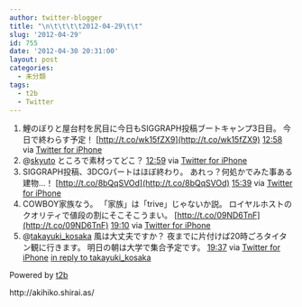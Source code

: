 ```yaml
---
author: twitter-blogger
title: "\n\t\t\t\t2012-04-29\t\t"
slug: '2012-04-29'
id: 755
date: '2012-04-30 20:31:00'
layout: post
categories:
  - 未分類
tags:
  - t2b
  - Twitter
---
```


<div xmlns:georss="http://www.georss.org/georss">

1.  <span><span>鯉のぼりと屋台村を尻目に今日もSIGGRAPH投稿ブートキャンプ3日目。 今日で終わらす予定！ [http://t.co/wk15fZX9](http://t.co/wk15fZX9)</span> <span>[<span>12:58</span>](http://twitter.com/o_ob/status/196750307529732096) <span>via [Twitter for iPhone](http://twitter.com/#!/download/iphone)</span></span></span>
2.  <span><span>@[skyuto](http://twitter.com/skyuto "skyuto") ところで素材ってどこ？</span> <span>[<span>12:59</span>](http://twitter.com/o_ob/status/196750604972990464) <span>via [Twitter for iPhone](http://twitter.com/#!/download/iphone)</span></span></span>
3.  <span><span>SIGGRAPH投稿、3DCGパートはほぼ終わり。 あれっ？何処かでみた事ある建物...！ [http://t.co/8bQqSVOd](http://t.co/8bQqSVOd)</span> <span>[<span>15:39</span>](http://twitter.com/o_ob/status/196790834304270337) <span>via [Twitter for iPhone](http://twitter.com/#!/download/iphone)</span></span></span>
4.  <span><span>COWBOY家族なう。 「家族」は「trive」じゃないか説。 ロイヤルホストのクオリティで値段の割にそこそこうまい。 [http://t.co/09ND6TnF](http://t.co/09ND6TnF)</span> <span>[<span>19:10</span>](http://twitter.com/o_ob/status/196843981332688897) <span>via [Twitter for iPhone](http://twitter.com/#!/download/iphone)</span></span></span>
5.  <span><span>@[takayuki_kosaka](http://twitter.com/takayuki_kosaka "takayuki_kosaka") 風は大丈夫ですか？ 夜までに片付けば20時ごろタイタン観に行きます。 明日の朝は大学で集合予定です。</span> <span>[<span>19:37</span>](http://twitter.com/o_ob/status/196850678059114497) <span>via [Twitter for iPhone](http://twitter.com/#!/download/iphone)</span> [in reply to takayuki_kosaka](http://twitter.com/takayuki_kosaka/status/196849573505929216)</span></span>

</div>

Powered by [t2b](http://t2b.utilz.jp/)

<div>http://akihiko.shirai.as/</div>